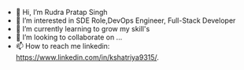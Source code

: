 - 👋 Hi, I’m Rudra Pratap Singh
- 👀 I’m interested in SDE Role,DevOps Engineer, Full-Stack Developer
- 🌱 I’m currently learning to grow my skill's
- 💞️ I’m looking to collaborate on ...
- 📫 How to reach me linkedin: https://www.linkedin.com/in/kshatriya9315/.

<!---
I am pursuing Bachelor's of Technology from Institute of Engineering and Technology Lucknow.
--->
